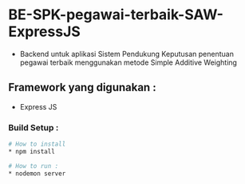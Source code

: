 # BE-SPK-pegawai-terbaik-SAW-ExpressJS
* Backend untuk aplikasi Sistem Pendukung Keputusan penentuan pegawai terbaik menggunakan metode Simple Additive Weighting

## Framework yang digunakan :
* Express JS

### Build Setup :
```bash
# How to install
* npm install

# How to run :
* nodemon server
```
